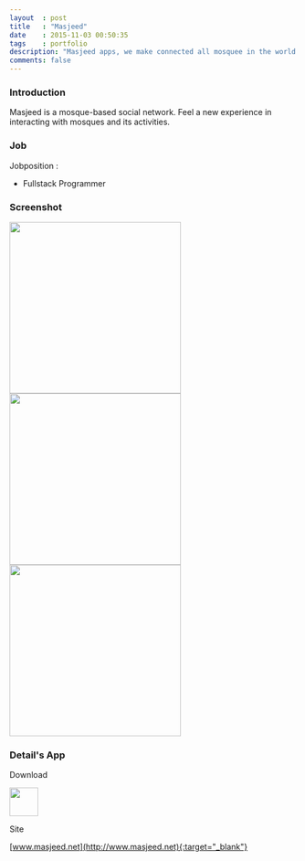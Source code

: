```yaml
---
layout	: post
title	: "Masjeed"
date   	: 2015-11-03 00:50:35
tags	: portfolio
description: "Masjeed apps, we make connected all mosquee in the world."
comments: false
---
```


### Introduction

Masjeed is a mosque-based social network. Feel a new experience in interacting with mosques and its activities.


### Job

Jobposition : 

- Fullstack Programmer

### Screenshot

<img src="https://lh3.googleusercontent.com/gQUqRsHNnzGE5AeR5kcI5qQAvtnXCl64Mpoy81pT_BOhWp62Ye03x5Pchc7a1LDLfnUk=h900-rw" style="width:2OOpx; height:300px"> <img src="https://lh3.googleusercontent.com/mU-yEzLj6nIOpVP0WTDtEbzfDaPAzro2LvoQJpDloWgk_bmybUTpuLqz_iGhkcggBQ=h900-rw" style="width:2OOpx; height:300px"> <img src="https://lh3.googleusercontent.com/MF7Nicqy-do5Y883DOwn-SuQgWlVNs9i8QAlTgg0jlHRtta6xSpGlXbLiRacyIx6HbE=h900-rw" style="width:2OOpx; height:300px"> 



### Detail's App

Download

<a href="https://play.google.com/store/apps/details?id=com.bi.masjeed" target="_blank"><img src="https://www.gstatic.com/android/market_images/web/play_one_bar_logo_2x.png" style="width:1OOpx; height:50px"></a>

Site

[www.masjeed.net](http://www.masjeed.net){:target="_blank"}